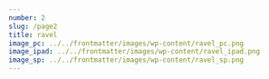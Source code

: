 ```yaml
---
number: 2
slug: /page2
title: ravel
image_pc: ../../frontmatter/images/wp-content/ravel_pc.png
image_ipad: ../../frontmatter/images/wp-content/ravel_ipad.png
image_sp: ../../frontmatter/images/wp-content/ravel_sp.png
---
```


